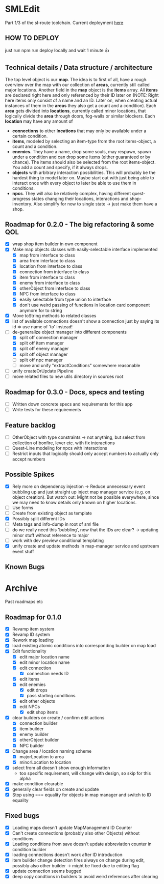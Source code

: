 # SMLEdit
Part 1/3 of the sl-route toolchain. Current deployment [here](https://0815sailsman.github.io/sml-edit/)

## HOW TO DEPLOY
just run
  npm run deploy
locally and wait 1 minute :thumbsup:

## Technical details / Data structure / architecture
The top level object is our **map**.
The idea is to first of all, have a rough overview over the map with our collection of **areas**, currently still called major locations.
Another field in the **map** object is the **items** array. All **items** are declared right here and only referenced by their ID later on
(NOTE: Right here items only consist of a name and an ID. Later on, when creating actual instances of them in the **areas** they also get a count and a condition).
Each **area** gets divided into **locations**, currently called minor locations, that logically divide the **area** through doors, fog-walls or similar blockers.
Each **location** may have any amount of
 - **connections** to other **locations** that may only be available under a certain condition.
 - **items**, modeled by selecting an item-type from the root items-object, a count and a condition.
 - **enemies**. They have a name, drop some souls, may respawn, spawn under a condition and can drop some items (either guaranteed or by chance). The items should also be selected from the root items-object. You add a count and specify, if it always drops.
 - **objects** with arbitrary interaction possibilities. This will probably be the hardest thing to model later on. Maybe start out with just being able to interact once with every object to later be able to use them in conditions.
 - **npcs**. They will also be relatively complex, having different quest-progress states changing their locations, interactions and shop-inventory. Also simplify for now to single state -> just make them have a shop.

## Roadmap for 0.2.0 - The big refactoring & some QOL
- [x] wrap shop item builder in own component
- [x] Make map objects classes with easily-selectable interface implemented
  - [x] map from interface to class
  - [x] area from interface to class
  - [x] location from interface to class
  - [x] connection from interface to class
  - [x] item from interface to class
  - [x] enemy from interface to class
  - [x] otherObject from interface to class
  - [x] NPC from interface to class
  - [x] easily selectable from type union to interface
  - [x] don't use weird passing of functions in location card component anymore for to string
- [x] Move toString methods to related classes
- [x] list of available connections doesn't show a connection just by saying its id => use name of 'to' instead!
- [ ] de-generalize object manager into different components
  - [x] split off connection manager
  - [x] split off item manager
  - [x] split off enemy manager
  - [x] split off object manager
  - [ ] split off npc manager
  - [ ] move and unify "extractConditions" somewhere reasonable
- [ ] unify createOrUpdate Pipeline
- [ ] move related files to new utils directory in sources root

## Roadmap for 0.3.0 - Docs, specs and testing
- [ ] Written down concrete specs and requirements for this app
- [ ] Write tests for these requirements

## Feature backlog
- [ ] OtherObject with type constraints -> not anything, but select from collection of bonfire, lever etc. with fix interactions
- [ ] Quest-Line modeling for npcs with interactions
- [ ] Restrict inputs that logically should only accept numbers to actually only accept numbers

## Possible Spikes
- [x] Rely more on dependency injection -> Reduce unnecessary event bubbling up and just straight up inject map manager service (e.g. on object creation). But watch out: Might not be possible everywhere, since we may need to know details only known on higher locations.
- [ ] Use forms
- [ ] Create from existing object as template
- [x] Possibly split different IDs
- [ ] Meta tags and info-dump in root of sml file
- [ ] do we really need this 'bubbling', now that the IDs are clear? -> updating minor stuff without reference to major
- [ ] work with dev preview conditional templating
- [x] unify create and update methods in map-manager service and upstream event stuff

## Known Bugs


# Archive
Past roadmaps etc

## Roadmap for 0.1.0
- [x] Revamp item system
- [x] Revamp ID system
- [x] Rework map loading
- [x] load existing atomic conditions into corresponding builder on map load
- [x] Edit functionality
  - [x] edit major location name
  - [x] edit minor location name
  - [x] edit connection
    - [x] connection needs ID
  - [x] edit items
  - [x] edit enemies
    - [x] edit drops
    - [x] pass starting conditions
  - [x] edit other objects
  - [x] edit NPCs
    - [x] edit shop items
- [x] clear builders on create / confirm edit actions
  - [x] connection builder
  - [x] item builder
  - [x] enemy builder
  - [x] otherObject builder
  - [x] NPC builder
- [x] Change area / location naming scheme
  - [x] majorLocation to area
  - [x] minorLocation to location
- [x] select from all doesn't show enough information
  - too specific requirement, will change with design, so skip for this alpha
- [x] make condition clearable
- [x] generally clear fields on create and update
- [x] Stop using === equality for objects in map manager and switch to ID equality

## Fixed bugs
- [x] Loading maps doesn't update MapManagement ID Counter
- [x] Can't create connections (probably also other Objects) without conditions
- [x] Loading conditions from save doesn't  update abbreviation counter in condition builder
- [x] loading connections doesn't work after ID introduction
- [x] item builder change detection fires always on change during edit, possibly also other builder -> might be fixed due to editing flag
- [x] update connection seems bugged
- [x] deep copy condtions in builders to avoid weird references after clearing
